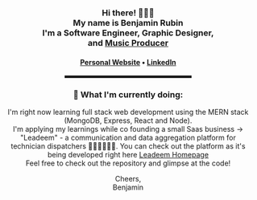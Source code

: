   <!-- Hi there! Feel free to make this your own but don't use my data -->
<div align="center">  
<h3>Hi there! 👨🏻‍💻<br>My name is Benjamin Rubin<br>I'm a Software Engineer, Graphic Designer,<br> and <a href="https://www.benjaofficial.com">Music Producer</a></h3>

<h4> <a href="https://www.benjaminrubin.me">Personal Website</a> • <a href="https://www.linkedin.com/in/benjaminfloydrubin">LinkedIn</a> </h4>

<!-- <a href="https://stephenajulu.com"><img src="images/rsz 300w asset_1.png" width="100"></a> -->

<hr width="50%" style="height:5px;">

<h3>💼 What I'm currently doing:</h3>

<p>
  I'm right now learning full stack web development using the MERN stack (MongoDB, Express, React and Node). <br/>
  I'm applying my learnings while co founding a small Saas business -> "Leadeem" - a communication and data aggregation platform for <br/>
  technician dispatchers 👨🏻‍🔧👩🏻‍🔧. You can check out the platform as it's being developed right here <a href="https://www.dev.leadeem.com">Leadeem Homepage</a> <br/>
  Feel free to check out the repository and glimpse at the code!<br/>
  
  Cheers,<br/>
  Benjamin
</p>

  
  </div>
